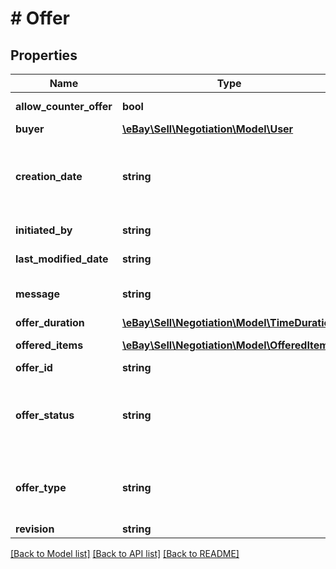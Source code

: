 # # Offer

## Properties

Name | Type | Description | Notes
------------ | ------------- | ------------- | -------------
**allow_counter_offer** | **bool** | If set to true, the buyer is allowed to make a counter-offer to the seller&#39;s offer. | [optional]
**buyer** | [**\eBay\Sell\Negotiation\Model\User**](User.md) |  | [optional]
**creation_date** | **string** | The date and time when the seller&#39;s offer was created. The returned timestamp is formatted as an ISO 8601 string, which is based on the 24-hour Coordinated Universal Time (UTC) clock. Format: [YYYY]-[MM]-[DD]T[hh]:[mm]:[ss].[sss]Z Example: 2018-08-20T07:09:00.000Z | [optional]
**initiated_by** | **string** | The eBay UserName of the user (seller) who initiated the offer. | [optional]
**last_modified_date** | **string** | The date and time when the offer was last modified. The returned timestamp is formatted as an ISO 8601 string. | [optional]
**message** | **string** | A seller-defined message related to the offer being made. This message is sent to the list of &amp;quot;interested&amp;quot; buyers along with the offer message from eBay. | [optional]
**offer_duration** | [**\eBay\Sell\Negotiation\Model\TimeDuration**](TimeDuration.md) |  | [optional]
**offered_items** | [**\eBay\Sell\Negotiation\Model\OfferedItem[]**](OfferedItem.md) | The list of items associated with the offer. Currently, the offer list is restricted to a single offer. | [optional]
**offer_id** | **string** | A unique eBay-assigned identifier for the offer. | [optional]
**offer_status** | **string** | The current state, or status, of an offer. Status states include PENDING, COUNTERED, ACCEPTED, and DECLINED. For implementation help, refer to &lt;a href&#x3D;&#39;https://developer.ebay.com/devzone/rest/api-ref/negotiation/types/OfferStatusEnum.html&#39;&gt;eBay API documentation&lt;/a&gt; | [optional]
**offer_type** | **string** | The type of offer being made. For implementation help, refer to &lt;a href&#x3D;&#39;https://developer.ebay.com/devzone/rest/api-ref/negotiation/types/OfferTypeEnum.html&#39;&gt;eBay API documentation&lt;/a&gt; | [optional]
**revision** | **string** | A unique, eBay-assigned ID for the revision of the offer. | [optional]

[[Back to Model list]](../../README.md#models) [[Back to API list]](../../README.md#endpoints) [[Back to README]](../../README.md)
